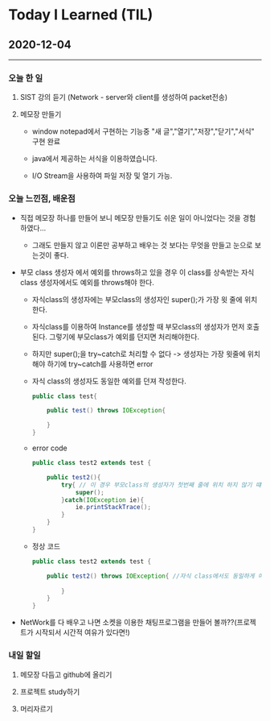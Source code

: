 Today I Learned (TIL)
===

## 2020-12-04

---

### 오늘 한 일



1. SIST 강의 듣기 (Network - server와 client를 생성하여 packet전송)

2. 메모장 만들기
    
    * window notepad에서 구현하는 기능중 "새 글","열기","저장","닫기","서식" 구현 완료

    * java에서 제공하는 서식을 이용하였습니다.

    * I/O Stream을 사용하여 파일 저장 및 열기 가능. 

### 오늘 느낀점, 배운점

* 직접 메모장 하나를 만들어 보니 메모장 만들기도 쉬운 일이 아니었다는 것을 경험하였다...

    * 그래도 만들지 않고 이론만 공부하고 배우는 것 보다는 무엇을 만들고 눈으로 보는것이 좋다.

* 부모 class 생성자 에서 예외를 throws하고 있을 경우 이 class를 상속받는 자식 class 생성자에서도 예외를 throws해야 한다.

    * 자식class의 생성자에는 부모class의 생성자인 super();가 가장 윗 줄에 위치한다.

    * 자식class를 이용하여 Instance를 생성할 때 부모class의 생성자가 먼저 호출된다. 그렇기에 부모class가 예외를 던지면 처리해야한다.

    * 하지만 super();을 try~catch로 처리할 수 없다 -> 생성자는 가장 윗줄에 위치해야 하기에 try~catch를 사용하면 error

    * 자식 class의 생성자도 동일한 예외를 던져 작성한다.

        ```java
        public class test{

            public test() throws IOException{

            }
        }
        ```

    * error code
        
        ```java
        public class test2 extends test {

            public test2(){
                try{ // 이 경우 부모class의 생성자가 첫번째 줄에 위치 하지 않기 떄문에 error
                    super();
                }catch(IOException ie){
                    ie.printStackTrace();
                }
            }
        }
        ```
    * 정상 코드

        ```java
        public class test2 extends test {

            public test2() throws IOException{ //자식 class에서도 동일하게 예외를 던져준다.
                      
                }
            }
        }
        ```

* NetWork를 다 배우고 나면 소켓을 이용한 채팅프로그램을 만들어 볼까??(프로젝트가 시작되서 시간적 여유가 있다면!)
### 내일 할일 

1. 메모장 다듬고 github에 올리기

2. 프로젝트 study하기

3. 머리자르기

